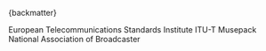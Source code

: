

{backmatter}

<reference anchor="ETSI-TS103-190-1" target="https://www.etsi.org/deliver/etsi_ts/103100_103199/10319001/01.03.01_60/ts_10319001v010301p.pdf">
  <front>
    <title>Digital Audio Compression (AC-4) Standard; Part 1: Channel based coding</title>
    <author>
      <organization>European Telecommunications Standards Institute</organization>
    </author>
    <date month="February" year="2018" />
  </front>
</reference>

<reference anchor="ITU-J.17" target="https://www.itu.int/rec/T-REC-J.17/en">
  <front>
    <title>Pre-emphasis used on sound-programme circuits</title>
    <author>
      <organization>ITU-T</organization>
    </author>
    <date day="25" month="November" year="1988"/>
  </front>
  <seriesInfo name="ITU-T Recommendation" value="J.17" />
</reference>

<reference anchor="Musepack" target="http://trac.musepack.net/musepack/wiki/SV8Specification">
  <front>
    <title>SV8 specification</title>
    <author>
      <organization>Musepack</organization>
    </author>
    <date day="24" month="February" year="2009"/>
  </front>
</reference>

<reference anchor="NAB1964" target="https://www.richardhess.com/tape/history/NAB/NAB_Disc_Standard_1964_searchable.pdf">
  <front>
    <title>NAB Audio Recording And Reproducing Standards For Disc Recording And Reproducing</title>
    <author>
      <organization>National Association of Broadcaster</organization>
    </author>
    <date day="1" month="February" year="1964"/>
  </front>
</reference>

